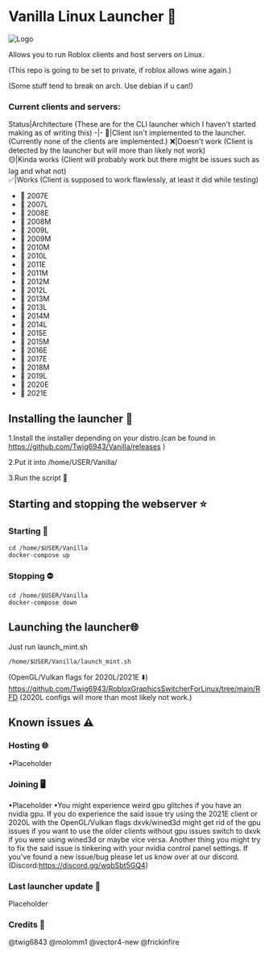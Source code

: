 # Vanilla Linux Launcher 🐧
  
![Logo](https://github.com/Twig6943/Vanilla/assets/119701717/1a78f302-c690-4ce4-9fec-448d708bf886)

Allows you to run Roblox clients and host servers on Linux.

(This repo is going to be set to private, if roblox allows wine again.)

(Some stuff tend to break on arch. Use debian if u can!)


### Current clients and servers:
Status|Architecture
(These are for the CLI launcher which I haven't started making as of writing this)
-|-
💩|Client isn't implemented to the launcher. (Currently none of the clients are implemented.)
❌|Doesn't work (Client is detected by the launcher but will more than likely not work)  
🟡|Kinda works (Client will probably work but there might be issues such as lag and what not)  
✅|Works (Client is supposed to work flawlessly, at least it did while testing)

* 💩 2007E
* 💩 2007L
* 💩 2008E
* 💩 2008M
* 💩 2009L
* 💩 2009M
* 💩 2010M
* 💩 2010L
* 💩 2011E
* 💩 2011M
* 💩 2012M
* 💩 2012L
* 💩 2013M
* 💩 2013L
* 💩 2014M
* 💩 2014L
* 💩 2015E
* 💩 2015M
* 💩 2016E
* 💩 2017E
* 💩 2018M
* 💩 2019L
* 💩 2020E
* 💩 2021E



## Installing the launcher 📁
1.Install the installer depending on your distro.(can be found in https://github.com/Twig6943/Vanilla/releases )

2.Put it into /home/USER/Vanilla/

3.Run the script 🤯
## Starting and stopping the webserver ⭐ 
### Starting 🚀
```
cd /home/$USER/Vanilla
docker-compose up
```
### Stopping ⛔
```
cd /home/$USER/Vanilla
docker-compose down
```
## Launching the launcher🌐
Just run launch_mint.sh 
```
/home/$USER/Vanilla/launch_mint.sh
```

(OpenGL/Vulkan flags for 2020L/2021E ⬇️)
https://github.com/Twig6943/RobloxGraphicsSwitcherForLinux/tree/main/RFD (2020L configs will more than most likely not work.)
## Known issues ⚠
### Hosting 🌐
•Placeholder
### Joining 🖥️
•Placeholder
•You might experience weird gpu glitches if you have an nvidia gpu. If you do experience the said issue try using the 2021E client or 2020L with the OpenGL/Vulkan flags dxvk/wined3d might get rid of the gpu issues if you want to use the older clients without gpu issues switch to dxvk if you were using wined3d or maybe vice versa. Another thing you might try to fix the said issue is tinkering with your nvidia control panel settings. 
If you've found a new issue/bug please let us know over at our discord. (Discord:https://discord.gg/wqbSbt5GQ4)

### Last launcher update 🔔
Placeholder

### Credits 💯
@twig6843 @molomm1 @vector4-new @frickinfire 
